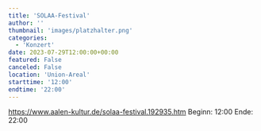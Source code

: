 ```yaml
---
title: 'SOLAA-Festival'
author: ''
thumbnail: 'images/platzhalter.png'
categories:
  - 'Konzert'
date: 2023-07-29T12:00:00+00:00
featured: False
canceled: False
location: 'Union-Areal'
starttime: '12:00'
endtime: '22:00'
---
```

https://www.aalen-kultur.de/solaa-festival.192935.htm
Beginn: 12:00
 Ende: 22:00